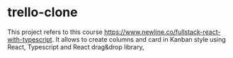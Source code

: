 # trello-clone
This project refers to this course https://www.newline.co/fullstack-react-with-typescript. It allows to create columns and card in Kanban style using React, Typescript and React drag&amp;drop library,
